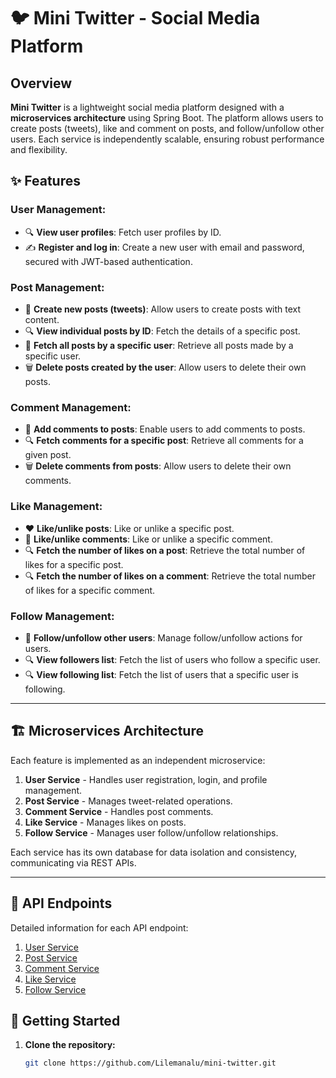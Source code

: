 # 🐦 Mini Twitter - Social Media Platform

## Overview
**Mini Twitter** is a lightweight social media platform designed with a **microservices architecture** using Spring Boot. The platform allows users to create posts (tweets), like and comment on posts, and follow/unfollow other users. Each service is independently scalable, ensuring robust performance and flexibility.

## ✨ Features

### User Management:
- 🔍 **View user profiles**: Fetch user profiles by ID.
- ✍️ **Register and log in**: Create a new user with email and password, secured with JWT-based authentication.

### Post Management:
- 📝 **Create new posts (tweets)**: Allow users to create posts with text content.
- 🔍 **View individual posts by ID**: Fetch the details of a specific post.
- 📰 **Fetch all posts by a specific user**: Retrieve all posts made by a specific user.
- 🗑️ **Delete posts created by the user**: Allow users to delete their own posts.

### Comment Management:
- 💬 **Add comments to posts**: Enable users to add comments to posts.
- 🔍 **Fetch comments for a specific post**: Retrieve all comments for a given post.
- 🗑️ **Delete comments from posts**: Allow users to delete their own comments.

### Like Management:
- ❤️ **Like/unlike posts**: Like or unlike a specific post.
- 💬 **Like/unlike comments**: Like or unlike a specific comment.
- 🔍 **Fetch the number of likes on a post**: Retrieve the total number of likes for a specific post.
- 🔍 **Fetch the number of likes on a comment**: Retrieve the total number of likes for a specific comment.

### Follow Management:
- 👥 **Follow/unfollow other users**: Manage follow/unfollow actions for users.
- 🔍 **View followers list**: Fetch the list of users who follow a specific user.
- 🔍 **View following list**: Fetch the list of users that a specific user is following.

---

## 🏗️ Microservices Architecture

Each feature is implemented as an independent microservice:
1. **User Service** - Handles user registration, login, and profile management.
2. **Post Service** - Manages tweet-related operations.
3. **Comment Service** - Handles post comments.
4. **Like Service** - Manages likes on posts.
5. **Follow Service** - Manages user follow/unfollow relationships.

Each service has its own database for data isolation and consistency, communicating via REST APIs.

---


## 📑 API Endpoints
Detailed information for each API endpoint:
1. [User Service](docs/user/user-service-api-spec.md)
2. [Post Service](docs/post/post-service-api-spec.md)
3. [Comment Service](docs/comment/comment-service-api-spec.md)
4. [Like Service](docs/like/like-service-api-spec.md)
5. [Follow Service](docs/follow/follow-service-api-spec.md)

## 🚀 Getting Started

1. **Clone the repository:**
   ```bash
   git clone https://github.com/Lilemanalu/mini-twitter.git
